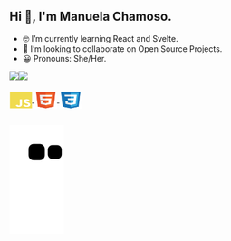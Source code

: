 ## Hi 👋, I'm Manuela Chamoso.
-  :nerd_face: I’m currently learning React and Svelte.
-  :space_invader: I’m looking to collaborate on Open Source Projects.
- :grinning: Pronouns: She/Her.

<div>
  <a href="https://github.com/manuelachamoso">
  <img height="180em" src="https://github-readme-stats.vercel.app/api?username=manuelachamoso&show_icons=true&theme=dracula&include_all_commits=true&count_private=true"/><img height="180em" src="https://github-readme-stats.vercel.app/api/top-langs/?username=manuelachamoso&layout=compact&langs_count=7&theme=dracula"/>
</div>
<div style="display: inline_block"><br>
  <img align="center" alt="Manu-Js" height="30" width="40" src="https://raw.githubusercontent.com/devicons/devicon/master/icons/javascript/javascript-plain.svg">
  <img align="center" alt="Manu-HTML" height="30" width="40" src="https://raw.githubusercontent.com/devicons/devicon/master/icons/html5/html5-original.svg">
  <img align="center" alt="Manu-CSS" height="30" width="40" src="https://raw.githubusercontent.com/devicons/devicon/master/icons/css3/css3-original.svg">  
</div>
  
  ##
 <div>  
 
  ![Snake animation](https://github.com/rafaballerini/rafaballerini/blob/output/github-contribution-grid-snake.svg)
  
</div>
